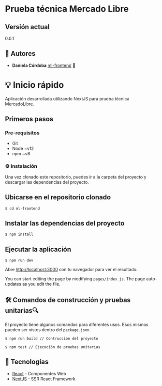 # **Prueba técnica Mercado Libre** 

## Versión actual
0.0.1

## 👩 Autores
* **Daniela Córdoba** [ml-frontend](https://github.com/Dacorac) 🙋

# 💡 Inicio rápido

Aplicación desarrollada utilizando NextJS para prueba técnica MercadoLibre.

## Primeros pasos

### Pre-requisitos

- Git
- Node ~v12
- npm ~v6

### ⚙️ Instalación

Una vez clonado este repositorio, puedes ir a la carpeta del proyecto y descargar las dependencias del proyecto.


## Ubicarse en el repositorio clonado
```
$ cd ml-frontend
```

## Instalar las dependencias del proyecto
```
$ npm install
```
## Ejecutar la aplicación
```
$ npm run dev
```

Abre [http://localhost:3000](http://localhost:3000) con tu navegador para ver el resultado.

You can start editing the page by modifying `pages/index.js`. The page auto-updates as you edit the file.

## 🛠️️ Comandos de construcción y pruebas unitarias🔍

El proyecto tiene algunos comandos para diferentes usos. Esos mismos pueden ser vistos dentro del `package.json`.

```
$ npm run build // Contrucción del proyecto
```

```
$ npm test // Ejecución de pruebas unitarias
```

## 🧰 Tecnologías

* [React](https://reactjs.org/) - Componentes Web
* [NextJS](https://nextjs.org/) - SSR React Framework
